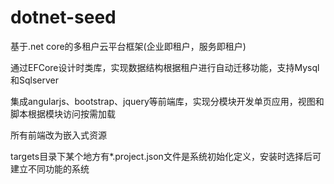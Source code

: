 # dotnet-seed

基于.net core的多租户云平台框架(企业即租户，服务即租户)

通过EFCore设计时类库，实现数据结构根据租户进行自动迁移功能，支持Mysql和Sqlserver

集成angularjs、bootstrap、jquery等前端库，实现分模块开发单页应用，视图和脚本根据模块访问按需加载

所有前端改为嵌入式资源

targets目录下某个地方有*.project.json文件是系统初始化定义，安装时选择后可建立不同功能的系统

